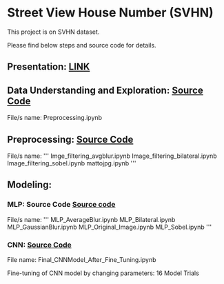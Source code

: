 # Street View House Number (SVHN)

This project is on SVHN dataset.

Please find below steps and source code for details.

## Presentation: [LINK](https://drive.google.com/open?id=1HftpBzf57WIzFVniEhogLCU38IltCEjr)

## Data Understanding and Exploration: [Source Code](https://github.com/rawatjyoti0110/Machine-Learning/tree/master/Preprocessing)
File/s name: Preprocessing.ipynb

## Preprocessing: [Source Code](https://github.com/rawatjyoti0110/Machine-Learning/tree/master/Preprocessing)
File/s name:
'''
Imge_filtering_avgblur.ipynb
Image_filtering_bilateral.ipynb
Image_filtering_sobel.ipynb
mattojpg.ipynb
'''
## Modeling:

### MLP: Source Code [Source code](https://github.com/rawatjyoti0110/Machine-Learning/tree/master/MLP)
File/s name:
'''
MLP_AverageBlur.ipynb
MLP_Bilateral.ipynb
MLP_GaussianBlur.ipynb
MLP_Original_Image.ipynb
MLP_Sobel.ipynb
'''
### CNN: [Source Code](https://github.com/rawatjyoti0110/Machine-Learning/tree/master/CNN)
File name: Final_CNNModel_After_Fine_Tuning.ipynb

Fine-tuning of CNN model by changing parameters: 16 Model Trials
